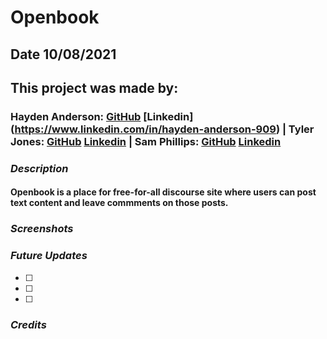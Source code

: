 # Openbook

## Date 10/08/2021

## This project was made by:

### Hayden Anderson: [GitHub](https://github.com/hayden707) [Linkedin] (https://www.linkedin.com/in/hayden-anderson-909) | Tyler Jones: [GitHub](https://github.com/msiroilem) [Linkedin](https://www.linkedin.com/in/tylerwadejones/) | Sam Phillips: [GitHub](https://github.com/samkphillips) [Linkedin](https://www.linkedin.com/in/sam-k-phillips/)

### **_Description_**

#### Openbook is a place for free-for-all discourse site where users can post text content and leave commments on those posts.

### **_Screenshots_**

### **_Future Updates_**

- [ ]
- [ ]
- [ ]

### **_Credits_**
